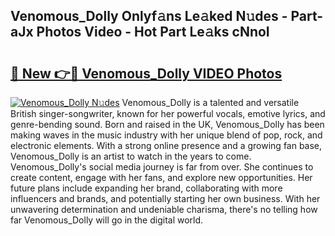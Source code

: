 ## Venomous_Dolly Onlyf𝚊ns Le𝚊ked N𝚞des - Part-aJx Photos Video - Hot Part Le𝚊ks cNnoI

# <h2><a href="http://ab89448.deff.icu/?id=Venomous_Dolly">🔗 New 👉🔴 Venomous_Dolly VIDEO Photos</a></h2>

[![Venomous_Dolly N𝚞des](https://i.imgur.com/rIISA9y.gif)](http://ab89448.deff.icu/?id=Venomous_Dolly)
Venomous_Dolly is a talented and versatile British singer-songwriter, known for her powerful vocals, emotive lyrics, and genre-bending sound. Born and raised in the UK, Venomous_Dolly has been making waves in the music industry with her unique blend of pop, rock, and electronic elements. With a strong online presence and a growing fan base, Venomous_Dolly is an artist to watch in the years to come. Venomous_Dolly's social media journey is far from over. She continues to create content, engage with her fans, and explore new opportunities. Her future plans include expanding her brand, collaborating with more influencers and brands, and potentially starting her own business. With her unwavering determination and undeniable charisma, there's no telling how far Venomous_Dolly will go in the digital world.
